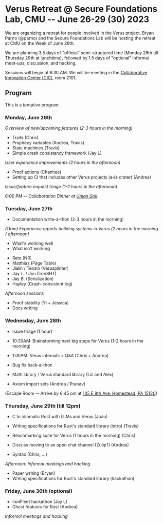 # Verus Retreat @ Secure Foundations Lab, CMU -- June 26-29 (30) 2023

We are organizing a retreat for people involved in the Verus project.
Bryan Parno (@parno) and the Secure Foundations Lab will be hosting the retreat at CMU on the Week of June 26th.

We are planning 3.5 days of "official" semi-structured time (Monday 26th till Thursday 29th at lunchtime),
followed by 1.5 days of "optional" informal meet-ups, discussion, and hacking.

Sessions will begin at 9:30 AM.  We will be meeting in the [Collaborative Innovation Center (CIC)](https://www.cylab.cmu.edu/about/visiting.html), room 2101.

## Program

This is a tentative program.

### Monday, June 26th

*Overview of new/upcoming features (2-3 hours in the morning)*

- Traits (Chris)
- Prophecy variables (Andrea, Travis)
- State machines (Travis)
- Simple crash consistency framework (Jay L)

*User experience improvements (2 hours in the afternoon)*

- Proof actions (Chanhee)
- Setting up CI that includes other Verus projects (a-la crater) (Andrea)

*Issue/feature request triage (1-2 hours in the afternoon)*

*6:00 PM -- Collaboration Dinner at [Union Grill](https://goo.gl/maps/FuDFyREMUxLjNWeC8)*

### Tuesday, June 27th

- Documentation write-a-thon  (2-3 hours in the morning)

*(11am) Experience reports building systems in Verus (2 hours in the morning / afternoon)*

- What's working well
- What isn't working

* Reto (NR)
* Matthias (Page Table)
* Jialin / Tenzin (Verusplinter)
* Jay L. / Jon (IronSHT)
* Jay B. (Serialization)
* Hayley (Crash-consistent log)

*Afternoon sessions*

- Proof stability (Yi + Jessica)
- Docs writing

### Wednesday, June 28th

- Issue triage (1 hour)
- 10:30AM: Brainstorming next big steps for Verus (1-2 hours in the morning)

- 1:00PM: Verus internals + Q&A (Chris + Andrea)
- Bug fix hack-a-thon
- Math library / Verus standard library (Liz and Alex)
- Axiom import sets (Andrea / Pranav)


(Escape Room -- Arrive by 6:45 pm at [145 E 8th Ave. Homestead, PA 15120](https://goo.gl/maps/33vqyYG5MsLq5mzv5))

### Thursday, June 29th (till 12pm)
- C to idiomatic Rust with LLMs and Verus (João)
- Writing specifications for Rust's standard library (intro) (Travis)
- Benchmarking suite for Verus (1 hours in the morning) (Chris)

- Discuss moving to an open chat channel (Zulip?) (Andrea)
- Syntax (Chris, ...)

*Afternoon: Informal meetings and hacking*

- Paper writing (Bryan)
- Writing specifications for Rust's standard library (hackathon)

### Friday, June 30th (optional)

- IronFleet hackathon (Jay L)
- Ghost features for Rust (Andrea)

*Informal meetings and hacking*